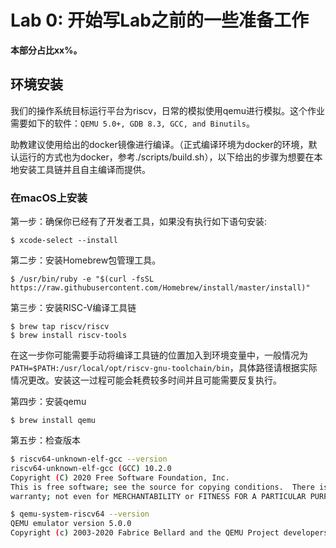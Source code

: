 # Lab 0: 开始写Lab之前的一些准备工作

**本部分占比xx%。**

## 环境安装
我们的操作系统目标运行平台为riscv，日常的模拟使用qemu进行模拟。这个作业需要如下的软件：`QEMU 5.0+, GDB 8.3, GCC, and Binutils`。

助教建议使用给出的docker镜像进行编译。（正式编译环境为docker的环境，默认运行的方式也为docker，参考./scripts/build.sh），以下给出的步骤为想要在本地安装工具链并且自主编译而提供。

### 在macOS上安装
第一步：确保你已经有了开发者工具，如果没有执行如下语句安装:

```
$ xcode-select --install
```

第二步：安装Homebrew包管理工具。

```
$ /usr/bin/ruby -e "$(curl -fsSL https://raw.githubusercontent.com/Homebrew/install/master/install)"
```

第三步：安装RISC-V编译工具链

```
$ brew tap riscv/riscv
$ brew install riscv-tools
```

在这一步你可能需要手动将编译工具链的位置加入到环境变量中，一般情况为`PATH=$PATH:/usr/local/opt/riscv-gnu-toolchain/bin`，具体路径请根据实际情况更改。安装这一过程可能会耗费较多时间并且可能需要反复执行。

第四步：安装qemu

```
$ brew install qemu
```

第五步：检查版本

```bash
$ riscv64-unknown-elf-gcc --version
riscv64-unknown-elf-gcc (GCC) 10.2.0
Copyright (C) 2020 Free Software Foundation, Inc.
This is free software; see the source for copying conditions.  There is NO
warranty; not even for MERCHANTABILITY or FITNESS FOR A PARTICULAR PURPOSE.

$ qemu-system-riscv64 --version
QEMU emulator version 5.0.0
Copyright (c) 2003-2020 Fabrice Bellard and the QEMU Project developers
```